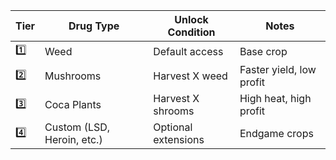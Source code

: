 | Tier | Drug Type                  | Unlock Condition    | Notes                    |
| ---- | -------------------------- | ------------------- | ------------------------ |
| 1️⃣  | Weed                       | Default access      | Base crop                |
| 2️⃣  | Mushrooms                  | Harvest X weed      | Faster yield, low profit |
| 3️⃣  | Coca Plants                | Harvest X shrooms   | High heat, high profit   |
| 4️⃣  | Custom (LSD, Heroin, etc.) | Optional extensions | Endgame crops            |
